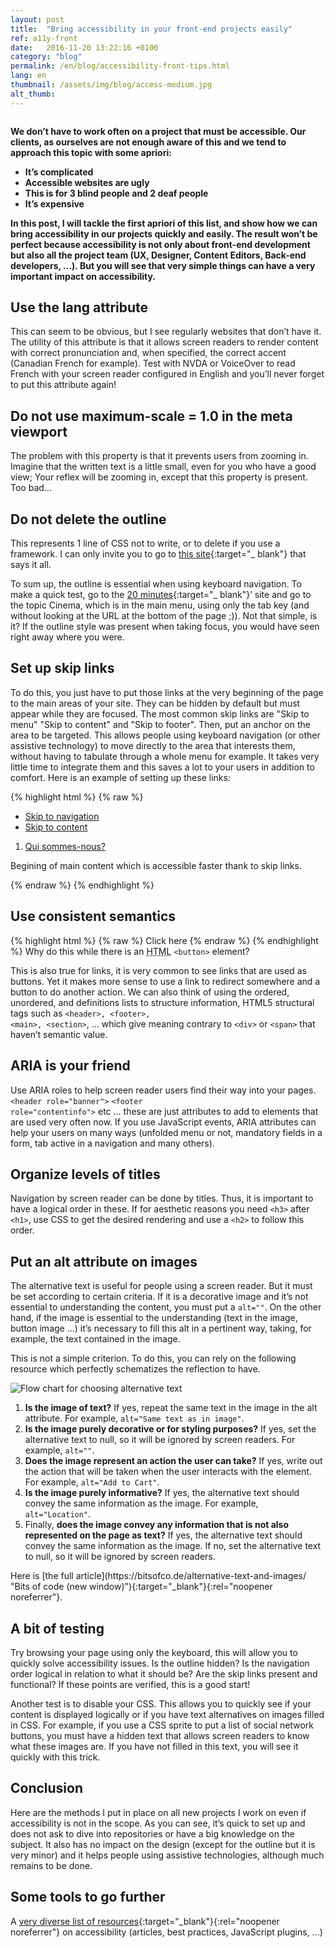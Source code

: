 ```yaml
---
layout: post
title:  "Bring accessibility in your front-end projects easily"
ref: a11y-front
date:   2016-11-20 13:22:16 +0100
category: "blog"
permalink: /en/blog/accessibility-front-tips.html
lang: en
thumbnail: /assets/img/blog/access-medium.jpg
alt_thumb: 
---
```


<img src="{{ site.baseurl }}/assets/img/blog/access.jpg" alt="" 
             srcset="{{ site.baseurl }}/assets/img/blog/access-medium.jpg 670w,
          {{ site.baseurl }}/assets/img/blog/access.jpg 1024w"
          sizes="(min-width:671px) 1024px"/> 

**We don’t have to work often on a project that must be accessible.
Our clients, as ourselves are not enough aware of this and we tend to approach this topic with some apriori:**

 * **It’s complicated**
 * **Accessible websites are ugly**
 * **This is for 3 blind people and 2 deaf people**
 * **It’s expensive**

**In this post, I will tackle the first apriori of this list, and show how we can bring accessibility in our projects quickly and easily. The result won’t be perfect because accessibility is not only about front-end development but also all the project team (UX, Designer, Content Editors, Back-end developers, ...). But you will see that very simple things can have a very important impact on accessibility.**

## Use the lang attribute
This can seem to be obvious, but I see regularly websites that don’t have it.
The utility of this attribute is that it allows screen readers to render content with correct pronunciation and, when specified, the correct accent (Canadian French for example). Test with NVDA or VoiceOver to read French with your screen reader configured in English and you’ll never forget to put this attribute again!

## Do not use maximum-scale = 1.0 in the meta viewport
The problem with this property is that it prevents users from zooming in. Imagine that the written text is a little small, even for you who have a good view; Your reflex will be zooming in, except that this property is present. Too bad...

## Do not delete the outline
This represents 1 line of CSS not to write, or to delete if you use a framework.
I can only invite you to go to [this site](http://www.outlinenone.com/ "Outline none (new window)"){:target="_ blank"} that says it all.

To sum up, the outline is essential when using keyboard navigation. To make a quick test, go to the [20 minutes](http://www.20min.ch/ro/ "20 minutes Switzerland (new window)"){:target="_ blank"}’ site and go to the topic Cinema, which is in the main menu, using only the tab key (and without looking at the URL at the bottom of the page ;)). Not that simple, is it? If the outline style was present when taking focus, you would have seen right away where you were.

## Set up skip links
To do this, you just have to put those links at the very beginning of the page to the main areas of your site. They can be hidden by default but must appear while they are focused. The most common skip links are "Skip to menu" "Skip to content" and "Skip to footer". Then, put an anchor on the area to be targeted. This allows people using keyboard navigation (or other assistive technology) to move directly to the area that interests them, without having to tabulate through a whole menu for example. It takes very little time to integrate them and this saves a lot to your users in addition to comfort.
Here is an example of setting up these links:

{% highlight html %}
{% raw %}
<ul class="skip_links">
    <li>
        <a href="#nav" class="a11y_hidden">Skip to navigation</a>
    </li>
    <li>
        <a href="#page" class="a11y_hidden">Skip to content</a>
    </li>
</ul>

<nav role="navigation" id="nav" tabindex="-1">
    <ol>
        <li>
            <a href="/">Qui sommes-nous?</a>
        </li>
    </ol>
</nav>

<main role="main" id="page" tabindex="-1">
    <p>
        Begining of main content which is accessible faster thank to skip links.
    </p>
</main>
{% endraw %}
{% endhighlight %}

## Use consistent semantics
{% highlight html %}
{% raw %}
<span onclick="btnFunction();" class="btn btn-primary">Click here</span>
{% endraw %}
{% endhighlight %}
Why do this while there is an <abbr title="HyperText Markup Language">HTML</abbr> <code>&lt;button&gt;</code> element?

This is also true for links, it is very common to see links that are used as buttons. Yet it makes more sense to use a link to redirect somewhere and a button to do another action.
We can also think of using the ordered, unordered, and definitions lists to structure information, HTML5 structural tags such as <code>&lt;header&gt;, &lt;footer&gt;, &lt;main&gt;, &lt;section&gt;</code>, ... which give meaning contrary to <code>&lt;div&gt;</code> or <code>&lt;span&gt;</code> that haven’t semantic value.

## ARIA is your friend
Use ARIA roles to help screen reader users find their way into your pages.
<code>&lt;header role="banner"&gt;</code> <code><footer role="contentinfo"&gt;</code> etc ... these are just attributes to add to elements that are used very often now.
If you use JavaScript events, ARIA attributes can help your users on many ways (unfolded menu or not, mandatory fields in a form, tab active in a navigation and many others).

## Organize levels of titles
Navigation by screen reader can be done by titles. Thus, it is important to have a logical order in these. If for aesthetic reasons you need <code>&lt;h3&gt;</code> after <code>&lt;h1&gt;</code>, use CSS to get the desired rendering and use a <code>&lt;h2&gt;</code> to follow this order.

## Put an alt attribute on images
The alternative text is useful for people using a screen reader. But it must be set according to certain criteria. If it is a decorative image and it’s not essential to understanding the content, you must put a <code>alt=""</code>.
On the other hand, if the image is essential to the understanding (text in the image, button image ...) it’s necessary to fill this alt in a pertinent way, taking, for example, the text contained in the image.

This is not a simple criterion. To do this, you can rely on the following resource which perfectly schematizes the reflection to have.

<img src="{{ site.baseurl }}/assets/img/blog/the-alt-cheatsheet.png" alt="Flow chart for choosing alternative text" aria-labelledby="description"/>
<ol id="description" class="a11y_hidden">  
    <li><strong>Is the image of text?</strong> If yes, repeat the same text in the image in the alt attribute. For example, <code>alt="Same text as in image"</code>.</li>
    <li><strong>Is the image purely decorative or for styling purposes?</strong>  If yes, set the alternative text to null, so it will be ignored by screen readers. For example, <code>alt=""</code>.</li>
    <li><strong>Does the image represent an action the user can take?</strong>  If yes, write out the action that will be taken when the user interacts with the element. For example, <code>alt="Add to Cart"</code>.</li>
    <li><strong>Is the image purely informative?</strong>  If yes, the alternative text should convey the same information as the image. For example, <code>alt="Location"</code>.</li>
    <li>Finally, <strong>does the image convey any information that is not also represented on the page as text?</strong>  If yes, the alternative text should convey the same information as the image. If no, set the alternative text to null, so it will be ignored by screen readers.</li>
</ol>
Here is [the full article](https://bitsofco.de/alternative-text-and-images/ "Bits of code (new window)"){:target="_blank"}{:rel="noopener noreferrer"}.

## A bit of testing
Try browsing your page using only the keyboard, this will allow you to quickly solve accessibility issues. Is the outline hidden? Is the navigation order logical in relation to what it should be? Are the skip links present and functional? If these points are verified, this is a good start!

Another test is to disable your CSS. This allows you to quickly see if your content is displayed logically or if you have text alternatives on images filled in CSS.
For example, if you use a CSS sprite to put a list of social network buttons, you must have a hidden text that allows screen readers to know what these images are. If you have not filled in this text, you will see it quickly with this trick.

## Conclusion
Here are the methods I put in place on all new projects I work on even if accessibility is not in the scope. As you can see, it’s quick to set up and does not ask to dive into repositories or have a big knowledge on the subject. It also has no impact on the design (except for the outline but it is very minor) and it helps people using assistive technologies, although much remains to be done.

## Some tools to go further
A [very diverse list of resources](https://github.com/atalan/a11y-resources/blob/master/list-of-a11y-resources.md "Atalan’s Github (new window)"){:target="_blank"}{:rel="noopener noreferrer"} on accessibility (articles, best practices, JavaScript plugins, ...)

